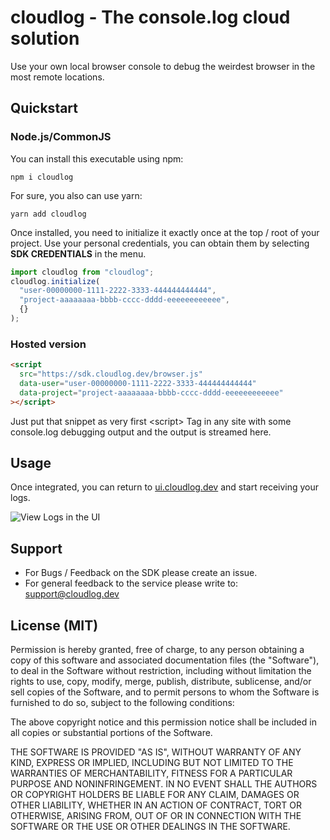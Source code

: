 # cloudlog - The console.log cloud solution

Use your own local browser console to debug the weirdest browser in the most remote locations.

## Quickstart

### Node.js/CommonJS

You can install this executable using npm:

```shell
npm i cloudlog
```

For sure, you also can use yarn:

```shell
yarn add cloudlog
```

Once installed, you need to initialize it exactly once at the top / root of your project. Use your personal credentials, you can obtain them by selecting **SDK CREDENTIALS** in the menu.

```javascript
import cloudlog from "cloudlog";
cloudlog.initialize(
  "user-00000000-1111-2222-3333-444444444444",
  "project-aaaaaaaa-bbbb-cccc-dddd-eeeeeeeeeeee",
  {}
);
```

### Hosted version

```html
<script
  src="https://sdk.cloudlog.dev/browser.js"
  data-user="user-00000000-1111-2222-3333-444444444444"
  data-project="project-aaaaaaaa-bbbb-cccc-dddd-eeeeeeeeeeee"
></script>
```

Just put that snippet as very first &#x3C;script&#x3E; Tag in any site with some console.log debugging output and the output is streamed here.

## Usage

Once integrated, you can return to [ui.cloudlog.dev](https://ui.cloudlog.dev) and start receiving your logs.

![View Logs in the UI](https://www.cloudlog.dev/screens/streaming.png)

## Support

- For Bugs / Feedback on the SDK please create an issue.
- For general feedback to the service please write to: [support@cloudlog.dev](mailto:support@cloudlog.dev)

## License (MIT)

Permission is hereby granted, free of charge, to any person obtaining a copy
of this software and associated documentation files (the "Software"), to deal
in the Software without restriction, including without limitation the rights
to use, copy, modify, merge, publish, distribute, sublicense, and/or sell
copies of the Software, and to permit persons to whom the Software is
furnished to do so, subject to the following conditions:

The above copyright notice and this permission notice shall be included in
all copies or substantial portions of the Software.

THE SOFTWARE IS PROVIDED "AS IS", WITHOUT WARRANTY OF ANY KIND, EXPRESS OR
IMPLIED, INCLUDING BUT NOT LIMITED TO THE WARRANTIES OF MERCHANTABILITY,
FITNESS FOR A PARTICULAR PURPOSE AND NONINFRINGEMENT. IN NO EVENT SHALL THE
AUTHORS OR COPYRIGHT HOLDERS BE LIABLE FOR ANY CLAIM, DAMAGES OR OTHER
LIABILITY, WHETHER IN AN ACTION OF CONTRACT, TORT OR OTHERWISE, ARISING FROM,
OUT OF OR IN CONNECTION WITH THE SOFTWARE OR THE USE OR OTHER DEALINGS IN
THE SOFTWARE.
